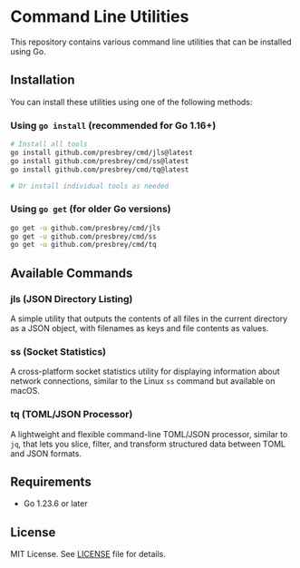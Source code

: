 # Command Line Utilities

This repository contains various command line utilities that can be installed using Go.

## Installation

You can install these utilities using one of the following methods:

### Using `go install` (recommended for Go 1.16+)

```bash
# Install all tools
go install github.com/presbrey/cmd/jls@latest
go install github.com/presbrey/cmd/ss@latest
go install github.com/presbrey/cmd/tq@latest

# Or install individual tools as needed
```

### Using `go get` (for older Go versions)

```bash
go get -u github.com/presbrey/cmd/jls
go get -u github.com/presbrey/cmd/ss
go get -u github.com/presbrey/cmd/tq
```

## Available Commands

### jls (JSON Directory Listing)
A simple utility that outputs the contents of all files in the current directory as a JSON object, with filenames as keys and file contents as values.

### ss (Socket Statistics)
A cross-platform socket statistics utility for displaying information about network connections, similar to the Linux `ss` command but available on macOS.

### tq (TOML/JSON Processor)
A lightweight and flexible command-line TOML/JSON processor, similar to `jq`, that lets you slice, filter, and transform structured data between TOML and JSON formats.

## Requirements

- Go 1.23.6 or later

## License

MIT License. See [LICENSE](LICENSE) file for details.

